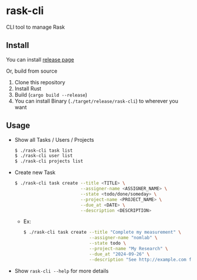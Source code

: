 # rask-cli
CLI tool to manage Rask

## Install
You can install [release page](./releases/latest)

Or, build from source
1. Clone this repository
2. Install Rust
3. Build (`cargo build --release`)
4. You can install Binary (`./target/release/rask-cli`) to wherever you want

## Usage
* Show all Tasks / Users / Projects
  ```bash
  $ ./rask-cli task list
  $ ./rask-cli user list
  $ ./rask-cli projects list
  ```
* Create new Task
  ```bash
  $ ./rask-cli task create --title <TITLE> \
                           --assigner-name <ASSIGNER_NAME> \
                           --state <todo/done/someday> \
                           --project-name <PROJECT_NAME> \
                           --due_at <DATE> \
                           --description <DESCRIPTION>
  ```
  * Ex:
    ```bash
    $ ./rask-cli task create --title "Complete my measurement" \
                             --assigner-name "nomlab" \
                             --state todo \
                             --project-name "My Research" \
                             --due_at "2024-09-26" \
                             --description "See http://example.com for details"
    ```
* Show `rask-cli --help` for more details
